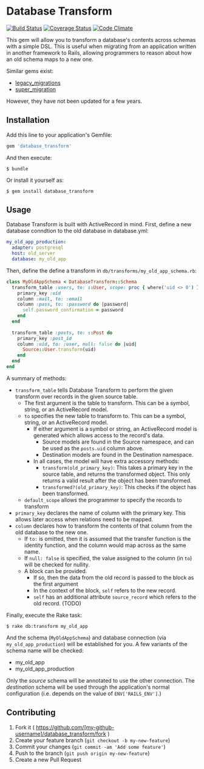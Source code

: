 # Database Transform
[![Build Status](https://travis-ci.org/lowjoel/database_transform.svg)](https://travis-ci.org/lowjoel/database_transform)
[![Coverage Status](https://coveralls.io/repos/lowjoel/database_transform/badge.svg)](https://coveralls.io/r/lowjoel/database_transform)
[![Code Climate](https://codeclimate.com/github/lowjoel/database_transform/badges/gpa.svg)](https://codeclimate.com/github/lowjoel/database_transform)

This gem will allow you to transform a database's contents across schemas with a simple DSL. This is useful when
migrating from an application written in another framework to Rails, allowing programmers to reason about how an old
schema maps to a new one.

Similar gems exist:

 - [legacy_migrations](https://github.com/btelles/legacy_migrations)
 - [super_migration](https://github.com/christian/super_migration)

However, they have not been updated for a few years.

## Installation

Add this line to your application's Gemfile:

```ruby
gem 'database_transform'
```

And then execute:

    $ bundle

Or install it yourself as:

    $ gem install database_transform

## Usage

Database Transform is built with ActiveRecord in mind. First, define a new database conndtion to the old database in
database.yml:

```yaml
my_old_app_production:
  adapter: postgresql
  host: old_server
  database: my_old_app
```

Then, define the define a transform in `db/transforms/my_old_app_schema.rb`:

```ruby
class MyOldAppSchema < DatabaseTransform::Schema
  transform_table :users, to: ::User, scope: proc { where('uid <> 0') } do
    primary_key :uid
    column :mail, to: :email
    column :pass, to: :password do |password|
      self.password_confirmation = password
    end
  end
  
  transform_table :posts, to: ::Post do
    primary_key :post_id
    column :uid, to: :user, null: false do |uid|
      Source::User.transform(uid)
    end
  end
end
```

A summary of methods:

 - `transform_table` tells Database Transform to perform the given transform over records in the given source table.
   - The first argument is the table to transform. This can be a symbol, string, or an ActiveRecord model.
   - `to` specifies the new table to transform to. This can be a symbol, string, or an ActiveRecord model.
     - If either argument is a symbol or string, an ActiveRecord model is generated which allows access to the record's
       data.
       - Source models are found in the Source namespace, and can be used as the `posts.uid` column above.
       - Destination models are found in the Destination namespace.
     - In all cases, the model will have extra accessory methods:
       - `transform(old_primary_key)`: This takes a primary key in the source table, and returns the transformed object.
         This only returns a valid result after the object has been transformed.
       - `transformed?(old_primary_key)`: This checks if the object has been transformed.
   - `default_scope` allows the programmer to specify the records to transform
 - `primary_key` declares the name of column with the primary key. This allows later access when relations need to be
    mapped.
 - `column` declares how to transform the contents of that column from the old database to the new one.
   - If `to:` is omitted, then it is assumed that the transfer function is the identity function, and the column would
     map across as the same name.
   - If `null: false` is specified, the value assigned to the column (in `to`) will be checked for nullity.
   - A block can be provided.
     - If so, then the data from the old record is passed to the block as the first argument
     - In the context of the block, `self` refers to the new record.
     - `self` has an additional attribute `source_record` which refers to the old record. (TODO)

Finally, execute the Rake task:

    $ rake db:transform my_old_app

And the schema (`MyOldAppSchema`) and database connection (via `my_old_app_production`) will be established for you. A
few variants of the schema name will be checked:

 - my_old_app
 - my_old_app_production

Only the *source* schema will be annotated to use the other connection. The *destination* schema will be used through
the application's normal configuration (i.e. depends on the value of `ENV['RAILS_ENV']`.)

## Contributing

1. Fork it ( https://github.com/[my-github-username]/database_transform/fork )
2. Create your feature branch (`git checkout -b my-new-feature`)
3. Commit your changes (`git commit -am 'Add some feature'`)
4. Push to the branch (`git push origin my-new-feature`)
5. Create a new Pull Request
